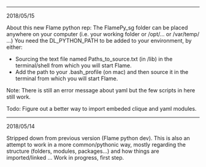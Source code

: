 ----------
2018/05/15

About this new Flame python rep:
The FlamePy_sg folder can be placed anywhere on your computer (i.e. your working folder or /opt/... or  /var/temp/ ...)
You need the DL_PYTHON_PATH to be added to your environment, by either:
- Sourcing the text file named Paths_to_source.txt (in /lib) in the terminal/shell from which you will start Flame.
- Add the path to your .bash_profile (on mac) and then source it in the terminal from which you will start Flame.

Note:
There is still an error message about yaml but the few scripts in here still work.

Todo: 
Figure out a better way to import embeded clique and yaml modules.

----------
2018/05/14

Stripped down from previous version (Flame python dev).
This is also an attempt to work in a more common/pythonic way, mostly regarding the structure (folders, modules, packages...) and how things are imported/linked ...
Work in progress, first step.




